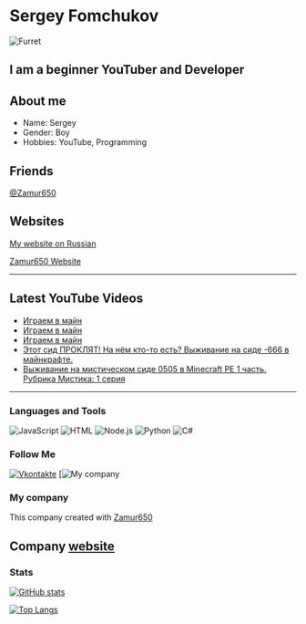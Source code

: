 # Sergey Fomchukov

![Furret](https://raw.githubusercontent.com/Zamur650/Zamur650/main/furret.gif)

## I am a beginner YouTuber and Developer

## About me

* Name: Sergey
* Gender: Boy
* Hobbies: YouTube, Programming

## Friends
[@Zamur650](github.com/Zamur650)

## Websites
[My website on Russian](https://Bananchik204.github.io/)

[Zamur650 Website](https://Zamur650.github.io/)

---
## Latest YouTube Videos

<!-- YOUTUBE:START -->
- [Играем в майн](https://www.youtube.com/watch?v=hihEfl8EaxI)
- [Играем в майн](https://www.youtube.com/watch?v=9c6t3Mji2ZQ)
- [Играем в майн](https://www.youtube.com/watch?v=_IU0txeSZ0E)
- [Этот сид ПРОКЛЯТ! На нём кто-то есть? Выживание на сиде -666 в майнкрафте.](https://www.youtube.com/watch?v=y5OqKsnNjwQ)
- [Выживание на мистическом сиде 0505 в Minecraft PE 1 часть. Рубрика Мистика: 1 серия](https://www.youtube.com/watch?v=jX0a38xSOko)
<!-- YOUTUBE:END -->
---

 ### Languages and Tools
![JavaScript](https://img.shields.io/badge/-JavaScript-090909?style=for-the-badge&logo=JavaScript)
![HTML](https://img.shields.io/badge/-HTML5-e05d3a?style=for-the-badge&logo=html5&logoColor=FFFFFF)
![Node.js](https://img.shields.io/badge/-Node.js-7fbd42?style=for-the-badge&logo=Node.js&logoColor=FFFFFF)
![Python](https://img.shields.io/badge/-Python-E9D54D?style=for-the-badge&logo=Python)
![C#](https://img.shields.io/badge/-C%23-E9D54D?style=for-the-badge&logo=C%23)

### Follow Me
[![Vkontakte](https://img.shields.io/badge/-Vkontakte-4F7DB3?style=for-the-badge&logo=Vk&logoColor=FFFFFF)](https://vk.com/sfomchukov)
[![My company](https://github.com/Korovskaya-Enterteiment)

### My company
This company created with [Zamur650](https://github.com/Zamur650)

## Company [website](https://korovskaya-enterteiment.github.io)

### Stats
[![GitHub stats](https://github-readme-stats.vercel.app/api?username=Bananchik204&show_icons=true)](https://github.com/anuraghazra/github-readme-stats)

[![Top Langs](https://github-readme-stats.vercel.app/api/top-langs/?username=Bananchik204)](https://github.com/anuraghazra/github-readme-stats)

